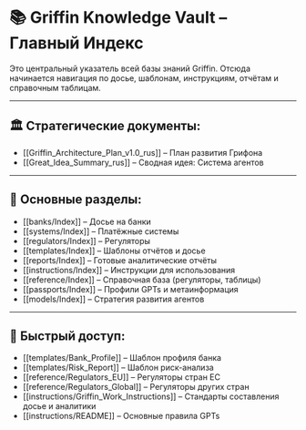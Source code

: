 # 📚 Griffin Knowledge Vault – Главный Индекс

Это центральный указатель всей базы знаний Griffin. Отсюда начинается навигация по досье, шаблонам, инструкциям, отчётам и справочным таблицам.

---

## 🏛️ Стратегические документы:

- [[Griffin_Architecture_Plan_v1.0_rus]] – План развития Грифона
- [[Great_Idea_Summary_rus]] – Сводная идея: Система агентов

---

## 🔹 Основные разделы:

- [[banks/Index]] – Досье на банки
- [[systems/Index]] – Платёжные системы
- [[regulators/Index]] – Регуляторы
- [[templates/Index]] – Шаблоны отчётов и досье
- [[reports/Index]] – Готовые аналитические отчёты
- [[instructions/Index]] – Инструкции для использования
- [[reference/Index]] – Справочная база (регуляторы, таблицы)
- [[passports/Index]] – Профили GPTs и метаинформация
- [[models/Index]] – Стратегия развития агентов

---

## 🧩 Быстрый доступ:

- [[templates/Bank_Profile]] – Шаблон профиля банка
- [[templates/Risk_Report]] – Шаблон риск-анализа
- [[reference/Regulators_EU]] – Регуляторы стран ЕС
- [[reference/Regulators_Global]] – Регуляторы других стран
- [[instructions/Griffin_Work_Instructions]] – Стандарты составления досье и аналитики
- [[instructions/README]] – Основные правила GPTs
